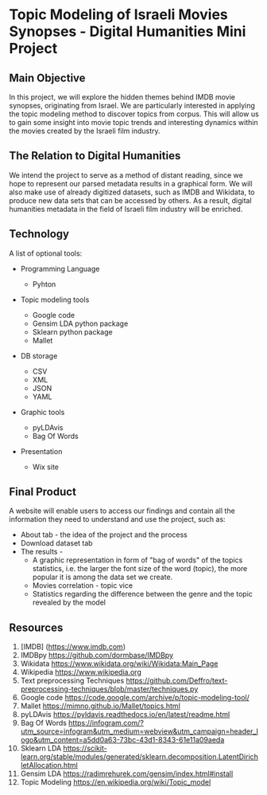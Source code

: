 # Topic Modeling of Israeli Movies Synopses - Digital Humanities Mini Project

## Main Objective

In this project, we will explore the hidden themes behind IMDB movie synopses, originating from Israel.
We are particularly interested in applying the topic modeling method to discover topics from corpus.
This will allow us to gain some insight into movie topic trends and interesting dynamics within the movies created by the Israeli film industry.

## The Relation to Digital Humanities

We intend the project to serve as a method of distant reading, since we hope to represent our parsed metadata results in a graphical form.
We will also make use of already digitized datasets, such as IMDB and Wikidata, to produce new data sets that can be accessed by others.
As a result, digital humanities metadata in the field of Israeli film industry will be enriched.

## Technology

A list of optional tools:

  * Programming Language
    * Pyhton
  * Topic modeling tools
    * Google code
    * Gensim LDA python package
    * Sklearn python package
    * Mallet  
  * DB storage
    * CSV
    * XML
    * JSON
    * YAML
    
  * Graphic tools
    * pyLDAvis
    * Bag Of Words   
  * Presentation
    * Wix site
     


## Final Product

A website will enable users to access our findings and contain all the information they need to understand and use the project, such as:
  * About tab - the idea of the project and the process
  * Download dataset tab
  * The results -
    * A graphic representation in form of "bag of words" of the topics statistics, i.e. the larger the font size of the word (topic), the more popular it is among the data set we create.
    * Movies correlation - topic vice
    * Statistics regarding the difference between the genre and the topic revealed by the model

## Resources

1. [IMDB] (https://www.imdb.com)
2. IMDBpy https://github.com/dormbase/IMDBpy
3. Wikidata https://www.wikidata.org/wiki/Wikidata:Main_Page
4. Wikipedia https://www.wikipedia.org
5. Text preprocessing Techniques https://github.com/Deffro/text-preprocessing-techniques/blob/master/techniques.py 
6. Google code https://code.google.com/archive/p/topic-modeling-tool/
7. Mallet https://mimno.github.io/Mallet/topics.html
8. pyLDAvis https://pyldavis.readthedocs.io/en/latest/readme.html
9. Bag Of Words https://infogram.com/?utm_source=infogram&utm_medium=webview&utm_campaign=header_logo&utm_content=a5dd0a63-73bc-43d1-8343-61e11a09aeda  
10. Sklearn LDA https://scikit-learn.org/stable/modules/generated/sklearn.decomposition.LatentDirichletAllocation.html
11. Gensim LDA https://radimrehurek.com/gensim/index.html#install
12. Topic Modeling https://en.wikipedia.org/wiki/Topic_model
